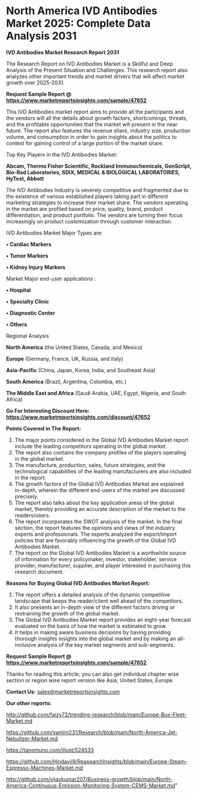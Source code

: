 # North America IVD Antibodies Market 2025: Complete Data Analysis 2031

<strong>IVD Antibodies Market Research Report 2031</strong>

The Research Report on IVD Antibodies Market is a Skillful and Deep Analysis of the Present Situation and Challenges. This research report also analyzes other important trends and market drivers that will affect market growth over 2025-2031.

<strong>Request Sample Report @ <a href=https://www.marketreportsinsights.com/sample/47652>https://www.marketreportsinsights.com/sample/47652</a></strong>

This IVD Antibodies market report aims to provide all the participants and the vendors will all the details about growth factors, shortcomings, threats, and the profitable opportunities that the market will present in the near future. The report also features the revenue share, industry size, production volume, and consumption in order to gain insights about the politics to contest for gaining control of a large portion of the market share.

Top Key Players in the IVD Antibodies Market:

<strong>Abcam, Thermo Fisher Scientific, Rockland Immunochemicals, GenScript, Bio-Rad Laboratories, SDIX, MEDICAL & BIOLOGICAL LABORATORIES, HyTest, Abbott</strong>

The IVD Antibodies Industry is severely competitive and fragmented due to the existence of various established players taking part in different marketing strategies to increase their market share. The vendors operating in the market are profiled based on price, quality, brand, product differentiation, and product portfolio. The vendors are turning their focus increasingly on product customization through customer interaction.

IVD Antibodies Market Major Types are:

<strong>•  Cardiac Markers

•  Tumor Markers

•  Kidney Injury Markers</strong>

Market Major end-user applications :

<strong>•  Hospital

•  Specialty Clinic

•  Diagnostic Center

•  Others</strong>

Regional Analysis

</u><strong><b>North America</b></strong> (the United States, Canada, and Mexico)

<strong><b>Europe </b></strong>(Germany, France, UK, Russia, and Italy)

<strong><b>Asia-Pacific</b></strong> (China, Japan, Korea, India, and Southeast Asia)

<strong><b>South America</b></strong> (Brazil, Argentina, Colombia, etc.)

<strong><b>The Middle East and Africa</b></strong> (Saudi Arabia, UAE, Egypt, Nigeria, and South Africa)

<strong>Go For Interesting Discount Here: <a href=https://www.marketreportsinsights.com/discount/47652>https://www.marketreportsinsights.com/discount/47652</a></strong>

<strong>Points Covered in The Report:</strong>
<ol>
  <li>The major points considered in the Global IVD Antibodies Market report include the leading competitors operating in the global market.</li>
  <li>The report also contains the company profiles of the players operating in the global market.</li>
  <li>The manufacture, production, sales, future strategies, and the technological capabilities of the leading manufacturers are also included in the report.</li>
  <li>The growth factors of the Global IVD Antibodies Market are explained in-depth, wherein the different end-users of the market are discussed precisely.</li>
  <li>The report also talks about the key application areas of the global market, thereby providing an accurate description of the market to the readers/users.</li>
  <li>The report incorporates the SWOT analysis of the market. In the final section, the report features the opinions and views of the industry experts and professionals. The experts analyzed the export/import policies that are favorably influencing the growth of the Global IVD Antibodies Market.</li>
  <li>The report on the Global IVD Antibodies Market is a worthwhile source of information for every policymaker, investor, stakeholder, service provider, manufacturer, supplier, and player interested in purchasing this research document.</li>
</ol>
<strong>Reasons for Buying Global IVD Antibodies Market Report:</strong>

<ol>
  <li>The report offers a detailed analysis of the dynamic competitive landscape that keeps the reader/client well ahead of the competitors.</li>
  <li>It also presents an in-depth view of the different factors driving or restraining the growth of the global market.</li>
  <li>The Global IVD Antibodies Market report provides an eight-year forecast evaluated on the basis of how the market is estimated to grow.</li>
  <li>It helps in making aware business decisions by having providing thorough insights insights into the global market and by making an all-inclusive analysis of the key market segments and sub-segments.</li>
</ol>
<strong>Request Sample Report @ <a href=https://www.marketreportsinsights.com/sample/47652>https://www.marketreportsinsights.com/sample/47652</a></strong>


Thanks for reading this article; you can also get individual chapter wise section or region wise report version like Asia, United States, Europe.

<strong>Contact Us:</strong>
sales@marketreportsinsights.com

<strong>Our other reports:</strong>

<a href=http://github.com/faizy72/trending-research/blob/main/Europe-Bus-Fleet-Market.md>http://github.com/faizy72/trending-research/blob/main/Europe-Bus-Fleet-Market.md</a>

<a href=https://github.com/yamini231/Research/blob/main/North-America-Jet-Nebulizer-Market.md>https://github.com/yamini231/Research/blob/main/North-America-Jet-Nebulizer-Market.md</a>

<a href=https://tanomuno.com/illust/524533>https://tanomuno.com/illust/524533</a>

<a href=https://github.com/Hindavii9/ReasearchInsights/blob/main/Europe-Steam-Espresso-Machines-Market.md>https://github.com/Hindavii9/ReasearchInsights/blob/main/Europe-Steam-Espresso-Machines-Market.md</a>

<a href=http://github.com/vijaykumar207/Business-growth/blob/main/North-America-Continuous-Emission-Monitoring-System-CEMS-Market.md>http://github.com/vijaykumar207/Business-growth/blob/main/North-America-Continuous-Emission-Monitoring-System-CEMS-Market.md</a>"
